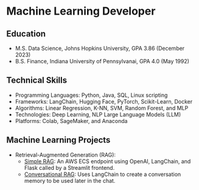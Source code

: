 # Machine Learning Developer

## Education
* M.S. Data Science, Johns Hopkins University, GPA 3.86 (December 2023)
* B.S. Finance, Indiana University of Pennsylvanai, GPA 4.0 (May 1992)

## Technical Skills
* Programming Languages: Python, Java, SQL, Linux scripting
* Frameworks: LangChain, Hugging Face, PyTorch, Scikit-Learn, Docker 
* Algorithms: Linear Regression, K-NN, SVM, Random Forest, and MLP
* Technologies: Deep Learning, NLP Large Language Models (LLM) 
* Platforms: Colab, SageMaker, and Anaconda

## Machine Learning Projects
* Retrieval-Augmented Generation (RAG):
  * [Simple RAG](https://github.com/efarish/portfolio/tree/main/llm/simple_rag): An AWS ECS endpoint using OpenAI, LangChain, and Flask called by a Streamlit frontend.
  * [Conversational RAG](https://github.com/efarish/portfolio/tree/main/llm/conv_rag): Uses LangChain to create a conversation memory to be used later in the chat.
